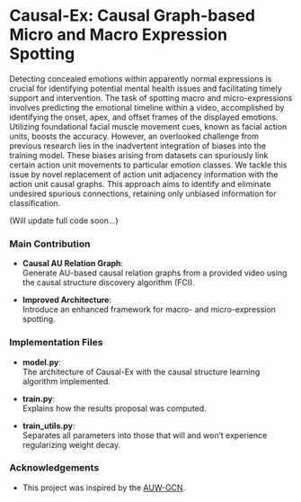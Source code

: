 # Causal-Ex: Causal Graph-based Micro and Macro Expression Spotting

Detecting concealed emotions within apparently normal expressions is crucial for identifying potential mental health issues and facilitating timely support and intervention. The task of spotting macro and micro-expressions involves predicting the emotional timeline within a video, accomplished by identifying the onset, apex, and offset frames of the displayed emotions. Utilizing foundational facial muscle movement cues, known as facial action units, boosts the accuracy. However, an overlooked challenge from previous research lies in the inadvertent integration of biases into the training model. These biases arising from datasets can spuriously link certain action unit movements to particular emotion classes. We tackle this issue by novel replacement of action unit adjacency information with the action unit causal graphs. This approach aims to identify and eliminate undesired spurious connections, retaining only unbiased information for classification. 

(Will update full code soon...) 

### Main Contribution

- **Causal AU Relation Graph**:  
  Generate AU-based causal relation graphs from a provided video using the causal structure discovery algorithm (FCI).
  
- **Improved Architecture**:  
  Introduce an enhanced framework for macro- and micro-expression spotting.

### Implementation Files

- **model.py**:  
  The architecture of Causal-Ex with the causal structure learning algorithm implemented.
  
- **train.py**:  
  Explains how the results proposal was computed.
  
- **train_utils.py**:  
  Separates all parameters into those that will and won’t experience regularizing weight decay.

### Acknowledgements

- This project was inspired by the [AUW-GCN](https://github.com/xjtupanda/auw-gcn).
